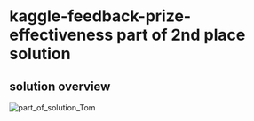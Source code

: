 # kaggle-feedback-prize-effectiveness part of 2nd place solution

## solution overview
![part_of_solution_Tom](https://user-images.githubusercontent.com/10670302/186696447-a6de5dc1-834e-4ebe-a0ed-5af23739a2d6.png)


